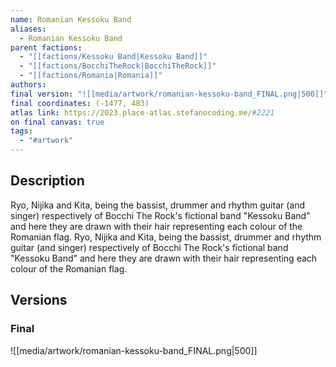 ```yaml
---
name: Romanian Kessoku Band
aliases:
  - Romanian Kessoku Band
parent factions:
  - "[[factions/Kessoku Band|Kessoku Band]]"
  - "[[factions/BocchiTheRock|BocchiTheRock]]"
  - "[[factions/Romania|Romania]]"
authors: 
final version: "![[media/artwork/romanian-kessoku-band_FINAL.png|500]]"
final coordinates: (-1477, 483)
atlas link: https://2023.place-atlas.stefanocoding.me/#2221
on final canvas: true
tags:
  - "#artwork"
---
```

## Description
Ryo, Nijika and Kita, being the bassist, drummer and rhythm guitar (and singer) respectively of Bocchi The Rock's fictional band "Kessoku Band" and here they are drawn with their hair representing each colour of the Romanian flag. Ryo, Nijika and Kita, being the bassist, drummer and rhythm guitar (and singer) respectively of Bocchi The Rock's fictional band "Kessoku Band" and here they are drawn with their hair representing each colour of the Romanian flag.

## Versions
### Final
![[media/artwork/romanian-kessoku-band_FINAL.png|500]]